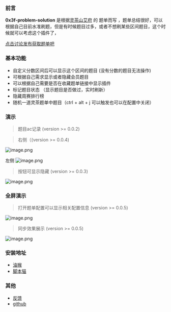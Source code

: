 ### 前言

**0x3f-problem-solution** 是根据[灵茶山艾府](https://space.bilibili.com/206214) 的 题单而写 ，题单总结很好，可以根据自己目前水准刷题，但是有时候题目过多，或者不想刷某些区间题目，这个时候就可以考虑这个插件了，


[点击讨论发布获取题单吧](https://leetcode.cn/u/endlesscheng/)



###  基本功能

-  自定义分数区间后可以显示这个区间的题目 (没有分数的题目无法操作)
-  可根据自己需求显示或者隐藏会员题目
-  可以根据自己需要是否在收藏题单链接中显示插件
-  标记题目状态 （显示题目是否做过，实时刷新）
-  隐藏周赛排行榜
-  随机一道灵茶题单中题目（ctrl + alt + j 可以触发也可以在配置中关闭）


### 演示



> 题目ac记录 (version >= 0.0.2)


> 右侧（(version >= 0.0.4)

![image.png](https://scriptcat.org/api/v2/resource/image/ce3YGVmO085A6oHp)


左侧
![image.png](https://scriptcat.org/api/v2/resource/image/0KF1mwQjiyKGwO3u)




> 按钮可显示隐藏 (version >= 0.0.3)

![image.png](https://scriptcat.org/api/v2/resource/image/k2uTTs3i1ZXZSV5d)





### 全屏演示

> 打开题单配置可以显示相关配置信息 (version >= 0.0.5)

![image.png](https://scriptcat.org/api/v2/resource/image/ZQkTcnkpAMShGlGD)


> 同步效果展示 (version >= 0.0.5)

![image.png](https://scriptcat.org/api/v2/resource/image/tAgWboKzXWWelLGa)



### 安装地址


- [油猴](https://greasyfork.org/zh-CN/scripts/501134-0x3f-problem-solution)
- [脚本猫](https://scriptcat.org/zh-CN/script-show-page/1967)

### 其他

- [反馈](https://wuxin0011.github.io/tampermonkey-script/plugins/0x3f-problem-solution.html)
- [github](https://github.com/wuxin0011/tampermonkey-script/tree/main/0x3f-leetcode)
